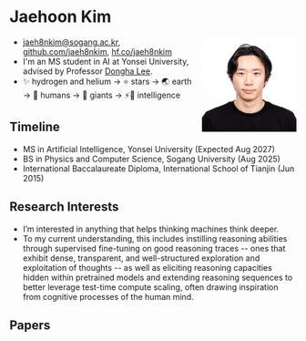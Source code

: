 # Jaehoon Kim

<style>
.headshot{
  float:right;
  width:clamp(100px,33%,200px);
  margin:0 0 1em 1em;
  aspect-ratio:1/1;
  height:auto;
  object-fit:cover;
}
</style>
<img src="assets/headshot.jpg" alt="Headshot" class="headshot">

- [jaeh8nkim@sogang.ac.kr](mailto:jaeh8nkim@sogang.ac.kr), [github.com/jaeh8nkim](https://github.com/jaeh8nkim), [hf.co/jaeh8nkim](https://huggingface.co/jaeh8nkim)
- I'm an MS student in AI at Yonsei University, advised by Professor [Dongha Lee](https://donalee.github.io/).
- ✨ hydrogen and helium → ⭐ stars → 🌏 earth → 👫 humans → 👣 giants → ⚡🧠 intelligence

## Timeline
- MS in Artificial Intelligence, Yonsei University (Expected Aug 2027)
- BS in Physics and Computer Science, Sogang University (Aug 2025)
- International Baccalaureate Diploma, International School of Tianjin (Jun 2015)

## Research Interests
- I’m interested in anything that helps thinking machines think deeper.
- To my current understanding, this includes instilling reasoning abilities through supervised fine-tuning on good reasoning traces -- ones that exhibit dense, transparent, and well-structured exploration and exploitation of thoughts -- as well as eliciting reasoning capacities hidden within pretrained models and extending reasoning sequences to better leverage test-time compute scaling, often drawing inspiration from cognitive processes of the human mind.

## Papers
